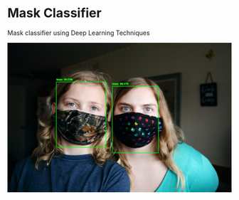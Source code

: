 # Mask Classifier

Mask classifier using Deep Learning Techniques

<p align="center"> 
    <img src="https://github.com/yalonzo/mask_classifier_covid-19/blob/master/example_classified.jpg?raw=true" alt="Resultado">
</p>

